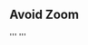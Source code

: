 

## Avoid Zoom

'''
<meta name="viewport" 
  content="width=device-width, initial-scale=1.0, user-scalable=no">
'''

